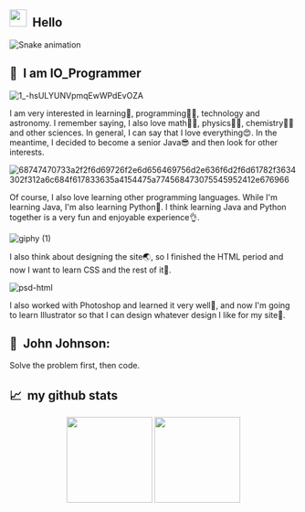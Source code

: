 <h2> <img src="https://user-images.githubusercontent.com/42378118/110234147-e3259600-7f4e-11eb-95be-0c4047144dea.gif" width="30"> &nbsp;Hello</h2>

![Snake animation](https://github.com/thepiyushmalhotra/thepiyushmalhotra/blob/output/github-contribution-grid-snake.svg)

<h2> 👩‍ &nbsp;I am IO_Programmer<br/></h2>

![1_-hsULYUNVpmqEwWPdEvOZA](https://user-images.githubusercontent.com/109272757/183892235-15c4ed73-e840-404c-95f9-cf9f00c31c86.gif)

I am very interested in learning🤩, programming👩‍💻, technology and astronomy. I remember saying, I also love math👩‍🏫, physics🙋‍♀️, chemistry👩‍🔬 and other sciences. In general, I can say that I love everything😍. In the meantime, I decided to become a senior Java😎 and then look for other interests.

![68747470733a2f2f6d69726f2e6d656469756d2e636f6d2f6d61782f3634302f312a6c684f617833635a4154475a774568473075545952412e676966](https://user-images.githubusercontent.com/109272757/195141489-3a85a9df-cf97-4504-af69-25e3dd307df6.gif)

Of course, I also love learning other programming languages. While I'm learning Java, I'm also learning Python🐍. I think learning Java and Python together is a very fun and enjoyable experience👌.

![giphy (1)](https://user-images.githubusercontent.com/109272757/195142623-71f72b91-9d1c-4efe-ab20-e2a0a9491244.gif)

I also think about designing the site🌏, so I finished the HTML period and now I want to learn CSS and the rest of it🏁.

![psd-html](https://user-images.githubusercontent.com/109272757/183893347-63824477-3970-4d61-8a73-1bef579af8a2.jpg)

I also worked with Photoshop and learned it very well👩, and now I'm going to learn Illustrator so that I can design whatever design I like for my site🎉.

<h2> 🏁 &nbsp;John Johnson:</h2>

Solve the problem first, then code.

<h2> 📈 &nbsp;my github stats</h2>

<div align="center">
  <img height="150px" src="https://github-readme-stats.vercel.app/api?username=J-IOProgrammer&show_icons=true&theme=highcontrast" />
  <img height="150px" src="https://github-readme-stats.vercel.app/api/top-langs/?username=J-IOProgrammer&hide=html&layout=compact&theme=highcontrast" />
 </div>
